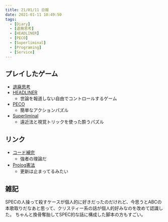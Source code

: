```yaml
---
title: 21/01/11 日報
date: 2021-01-11 10:49:50
tags:
  - [Diary]
  - [退廃思考]
  - [HEADLINER]
  - [PECO]
  - [Superliminal]
  - [Programing]
  - [Service]
---
```


## プレイしたゲーム
- [退廃思考](https://store.steampowered.com/app/1205160/_Decadent_Thinking/?l=japanese)
- [HEADLINER](https://store.steampowered.com/app/680980/_/?l=japanese)
  - 世論を報道しない自由でコントロールするゲーム
- [PECO](https://store.steampowered.com/app/1360490/PECO/?l=japanese)
  - 簡単なアクションパズル
- [Superliminal](https://store.steampowered.com/app/1049410/Superliminal/?l=japanese)
  - 遠近法と視覚トリックを使った酔うパズル

## リンク
- [コード補完](https://speakerdeck.com/vvakame/jetbrains-night-tokyo-2018?slide=35)
  - 強者の理論だ
- [Prolog憲法](https://github.com/bitlaw-jp/the-constitution-of-japan)
  - 更新は止まってるみたい

## 雑記
SPECの人操って殺すケースが個人的に好きだったのだけれど、今思うとABCの本歌取りだなあと思って、クリスティー系の話が個人的好みなのを改めて認識した。
ちゃんと換骨奪胎してSPEC的な話に構成した脚本の方もすごい。